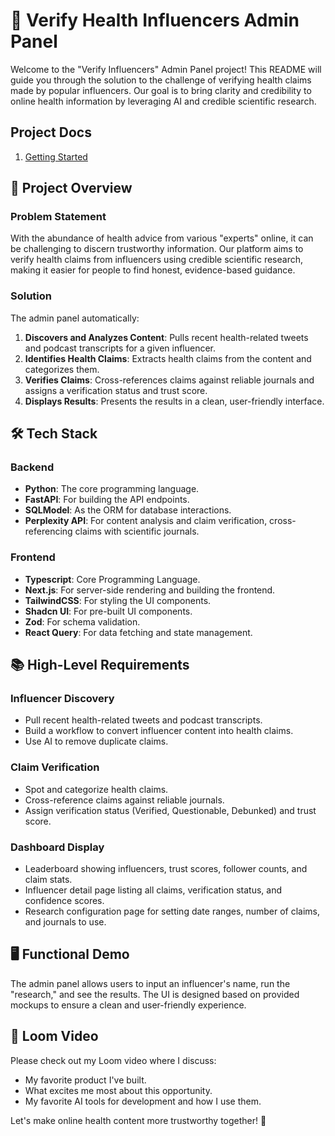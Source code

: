# 🏥 Verify Health Influencers Admin Panel

Welcome to the "Verify Influencers" Admin Panel project! This README will guide you through the solution to the challenge of verifying health claims made by popular influencers. Our goal is to bring clarity and credibility to online health information by leveraging AI and credible scientific research.

## Project Docs

1. [Getting Started](docs/get-started.md)

## 🚀 Project Overview

### Problem Statement

With the abundance of health advice from various "experts" online, it can be challenging to discern trustworthy information. Our platform aims to verify health claims from influencers using credible scientific research, making it easier for people to find honest, evidence-based guidance.

### Solution

The admin panel automatically:

1. **Discovers and Analyzes Content**: Pulls recent health-related tweets and podcast transcripts for a given influencer.
2. **Identifies Health Claims**: Extracts health claims from the content and categorizes them.
3. **Verifies Claims**: Cross-references claims against reliable journals and assigns a verification status and trust score.
4. **Displays Results**: Presents the results in a clean, user-friendly interface.

## 🛠️ Tech Stack

### Backend

- **Python**: The core programming language.
- **FastAPI**: For building the API endpoints.
- **SQLModel**: As the ORM for database interactions.
- **Perplexity API**: For content analysis and claim verification, cross-referencing claims with scientific journals.

### Frontend

- **Typescript**: Core Programming Language.
- **Next.js**: For server-side rendering and building the frontend.
- **TailwindCSS**: For styling the UI components.
- **Shadcn UI**: For pre-built UI components.
- **Zod**: For schema validation.
- **React Query**: For data fetching and state management.

## 📚 High-Level Requirements

### Influencer Discovery

- Pull recent health-related tweets and podcast transcripts.
- Build a workflow to convert influencer content into health claims.
- Use AI to remove duplicate claims.

### Claim Verification

- Spot and categorize health claims.
- Cross-reference claims against reliable journals.
- Assign verification status (Verified, Questionable, Debunked) and trust score.

### Dashboard Display

- Leaderboard showing influencers, trust scores, follower counts, and claim stats.
- Influencer detail page listing all claims, verification status, and confidence scores.
- Research configuration page for setting date ranges, number of claims, and journals to use.

## 🖥️ Functional Demo

The admin panel allows users to input an influencer's name, run the "research," and see the results. The UI is designed based on provided mockups to ensure a clean and user-friendly experience.

## 🎥 Loom Video

Please check out my Loom video where I discuss:

- My favorite product I've built.
- What excites me most about this opportunity.
- My favorite AI tools for development and how I use them.

Let's make online health content more trustworthy together! 🌟
